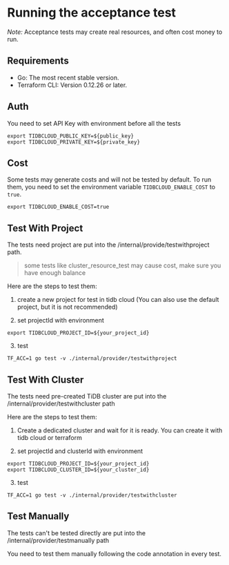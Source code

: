 # Running the acceptance test

*Note:* Acceptance tests may create real resources, and often cost money to run.

## Requirements
- Go: The most recent stable version.
- Terraform CLI: Version 0.12.26 or later.

## Auth
You need to set API Key with environment before all the tests
```
export TIDBCLOUD_PUBLIC_KEY=${public_key}
export TIDBCLOUD_PRIVATE_KEY=${private_key}
```

## Cost

Some tests may generate costs and will not be tested by default. To run them, you need to set the environment variable `TIDBCLOUD_ENABLE_COST` to `true`.

```
export TIDBCLOUD_ENABLE_COST=true
```

## Test With Project
The tests need project are put into the /internal/provide/testwithproject path.


> some tests like cluster_resource_test may cause cost, make sure you have enough balance
> 
Here are the steps to test them: 

1. create a new project for test in tidb cloud (You can also use the default project, but it is not recommended)

2. set projectId with environment
```
export TIDBCLOUD_PROJECT_ID=${your_project_id}
```
3. test
```
TF_ACC=1 go test -v ./internal/provider/testwithproject
```

## Test With Cluster
The tests need pre-created TiDB cluster are put into the /internal/provider/testwithcluster path

Here are the steps to test them:

1. Create a dedicated cluster and wait for it is ready. You can create it with tidb cloud or terraform

2. set projectId and clusterId with environment
```
export TIDBCLOUD_PROJECT_ID=${your_project_id}
export TIDBCLOUD_CLUSTER_ID=${your_cluster_id}
```

3. test
```
TF_ACC=1 go test -v ./internal/provider/testwithcluster
```


## Test Manually
The tests can't be tested directly are put into the /internal/provider/testmanually path

You need to test them manually following the code annotation in every test.